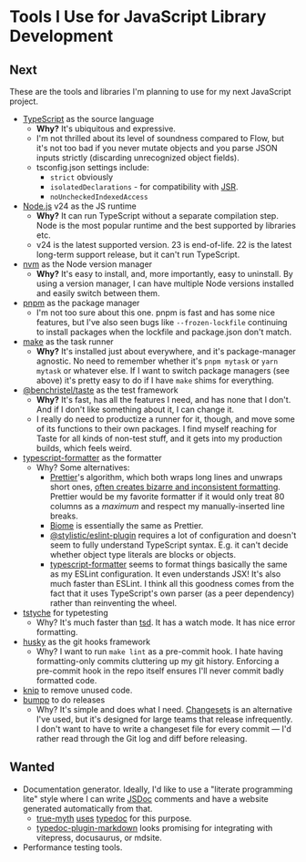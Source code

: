 # Tools I Use for JavaScript Library Development

## Next

These are the tools and libraries I'm planning to use for my next JavaScript
project.

- [TypeScript] as the source language
  - **Why?** It's ubiquitous and expressive.
  - I'm not thrilled about its level of soundness compared to Flow,
    but it's not too bad if you never mutate objects and you parse JSON inputs
    strictly (discarding unrecognized object fields).
  - tsconfig.json settings include:
    - `strict` obviously
    - `isolatedDeclarations` - for compatibility with [JSR].
    - `noUncheckedIndexedAccess`
- [Node.js] v24 as the JS runtime
  - **Why?** It can run TypeScript without a separate compilation step. Node is the
    most popular runtime and the best supported by libraries etc.
  - v24 is the latest supported version. 23 is end-of-life. 22 is the latest
    long-term support release, but it can't run TypeScript.
- [nvm] as the Node version manager
  - **Why?** It's easy to install, and, more importantly, easy to uninstall.
    By using a version manager, I can have multiple Node versions installed and
    easily switch between them.
- [pnpm] as the package manager
  - I'm not too sure about this one. pnpm is fast and has some nice features,
    but I've also seen bugs like `--frozen-lockfile` continuing to install
    packages when the lockfile and package.json don't match.
- [make] as the task runner
  - **Why?** It's installed just about everywhere, and it's package-manager
    agnostic. No need to remember whether it's `pnpm mytask` or `yarn mytask`
    or whatever else. If I want to switch package managers (see above) it's
    pretty easy to do if I have `make` shims for everything.
- [@benchristel/taste] as the test framework
  - **Why?** It's fast, has all the features I need, and has none that I don't.
    And if I don't like something about it, I can change it.
  - I really do need to productize a runner for it, though, and move some of its
    functions to their own packages. I find myself reaching for Taste for all
    kinds of non-test stuff, and it gets into my production builds, which feels
    weird.
- [typescript-formatter] as the formatter
  - Why? Some alternatives:
    - [Prettier]'s algorithm, which both wraps long lines and unwraps short
      ones, [often creates bizarre and inconsistent formatting][why-not-prettier]. Prettier would be my favorite formatter if it would only treat 80 columns
      as a _maximum_ and respect my manually-inserted line breaks.
    - [Biome] is essentially the same as Prettier.
    - [@stylistic/eslint-plugin] requires a lot of configuration and doesn't
      seem to fully understand TypeScript syntax. E.g. it can't decide whether
      object type literals are blocks or objects.
    - [typescript-formatter] seems to format things basically the same as my
      ESLint configuration. It even understands JSX! It's also much faster than
      ESLint. I think all this goodness comes from the fact that it uses
      TypeScript's own parser (as a peer dependency) rather than reinventing
      the wheel.
- [tstyche] for typetesting
  - Why? It's much faster than [tsd]. It has a watch mode. It has nice error
    formatting.
- [husky] as the git hooks framework
  - Why? I want to run `make lint` as a pre-commit hook. I hate having
    formatting-only commits cluttering up my git history. Enforcing a
    pre-commit hook in the repo itself ensures I'll never commit badly
    formatted code.
- [knip] to remove unused code.
- [bumpp] to do releases
  - Why? It's simple and does what I need. [Changesets] is an alternative I've
    used, but it's designed for large teams that release infrequently.
    I don't want to have to write a changeset file for every commit — I'd rather
    read through the Git log and diff before releasing.

## Wanted

- Documentation generator. Ideally, I'd like to use a "literate programming
  lite" style where I can write [JSDoc] comments and have a website generated
  automatically from that.
  - [true-myth] [uses][1] [typedoc] for this purpose.
  - [typedoc-plugin-markdown](https://typedoc-plugin-markdown.org/) looks promising for integrating with vitepress, docusaurus, or mdsite.
- Performance testing tools.

[1]: https://github.com/true-myth/true-myth/blob/main/package.json
[knip]: https://knip.dev/
[true-myth]: https://true-myth.js.org/
[TypeScript]: https://www.typescriptlang.org/
[typedoc]: https://typedoc.org/
[Node.js]: https://nodejs.org/
[nvm]: https://github.com/nvm-sh/nvm
[pnpm]: https://pnpm.io/
[make]: https://www.gnu.org/software/make/manual/html_node/index.html
[@benchristel/taste]: https://www.npmjs.com/package/@benchristel/taste
[typescript-formatter]: https://www.npmjs.com/package/typescript-formatter
[Prettier]: https://www.npmjs.com/package/prettier
[why-not-prettier]: https://antfu.me/posts/why-not-prettier
[Biome]: https://biomejs.dev/
[@stylistic/eslint-plugin]: https://eslint.style/
[tstyche]: https://tstyche.org/
[tsd]: https://www.npmjs.com/package/tsd
[husky]: https://typicode.github.io/husky/
[bumpp]: https://www.npmjs.com/package/bumpp
[Changesets]: https://www.npmjs.com/package/@changesets/cli
[JSDoc]: https://jsdoc.app/
[JSR]: https://jsr.io/
